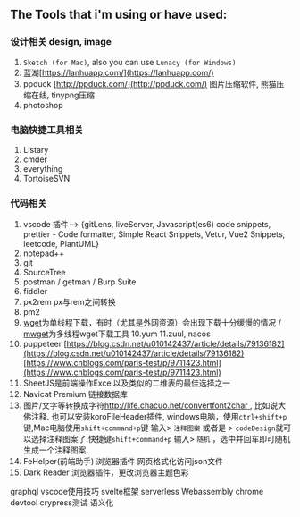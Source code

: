 ## The Tools that i'm using or have used:

### 设计相关 design, image
1. `Sketch (for Mac)`, also you can use `Lunacy (for Windows)`
2. 蓝湖[https://lanhuapp.com/](https://lanhuapp.com/)
3. ppduck [http://ppduck.com/](http://ppduck.com/) 图片压缩软件, 熊猫压缩在线, tinypng压缩
4. photoshop


### 电脑快捷工具相关
1. Listary
2. cmder
3. everything
4. TortoiseSVN

### 代码相关

1. vscode 插件--> {gitLens, liveServer, Javascript(es6) code snippets, prettier - Code formatter, Simple React Snippets, Vetur, Vue2 Snippets, leetcode, PlantUML}
2. notepad++
3. git
4. SourceTree
5. postman / getman / Burp Suite
6. fiddler
7. px2rem px与rem之间转换
8. pm2
9. [wget](https://www.cnblogs.com/sx66/p/11887022.html)为单线程下载，有时（尤其是外网资源）会出现下载十分缓慢的情况 / [mwget](https://www.cnblogs.com/biaopei/p/12017150.html)为多线程wget下载工具
10.yum
11.zuul, nacos
12. puppeteer 
[https://blog.csdn.net/u010142437/article/details/79136182](https://blog.csdn.net/u010142437/article/details/79136182)
[https://www.cnblogs.com/paris-test/p/9711423.html](https://www.cnblogs.com/paris-test/p/9711423.html)
13. SheetJS是前端操作Excel以及类似的二维表的最佳选择之一
14. Navicat Premium 链接数据库
15. 图片/文字等转换成字符[http://life.chacuo.net/convertfont2char ](http://life.chacuo.net/convertfont2char), 比如说大佛注释. 也可以安装koroFileHeader插件, windows电脑，使用`ctrl+shift+p`键,Mac电脑使用`shift+command+p`键 输入> `注释图案` 或者是 > `codeDesign`就可以选择注释图案了.快捷键`shift+command+p` 输入> `随机` ，选中并回车即可随机生成一个注释图案.
16. FeHelper(前端助手) 浏览器插件 网页格式化访问json文件
17. Dark Reader 浏览器插件，更改浏览器主题色彩


graphql
vscode使用技巧
svelte框架
serverless
Webassembly
chrome devtool
crypress测试
语义化
